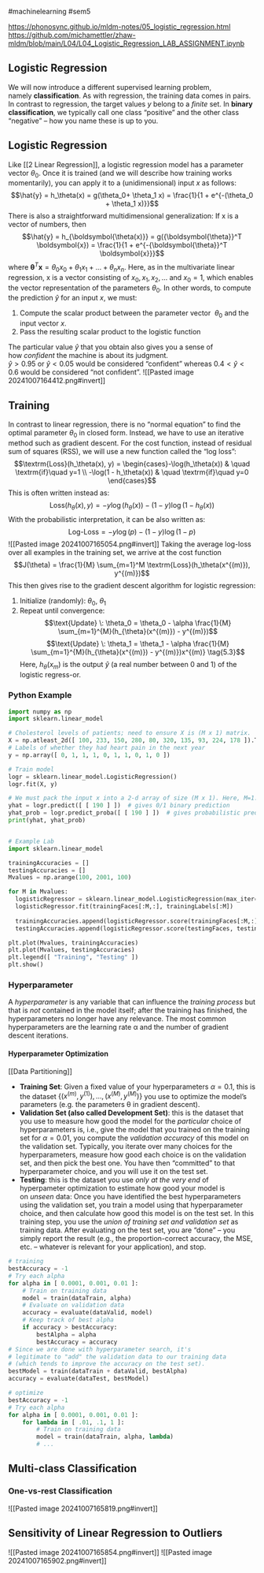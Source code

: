 #machinelearning #sem5

https://phonosync.github.io/mldm-notes/05_logistic_regression.html
https://github.com/michamettler/zhaw-mldm/blob/main/L04/L04_Logistic_Regression_LAB_ASSIGNMENT.ipynb
## Logistic Regression
We will now introduce a different supervised learning problem, namely **classification**. As with regression, the training data comes in pairs. In contrast to regression, the target values $y$ belong to a _finite_ set. In **binary classification**, we typically call one class “positive” and the other class “negative” – how you name these is up to you.
## Logistic Regression
Like [[2 Linear Regression]], a logistic regression model has a parameter vector $\theta_0$. Once it is trained (and we will describe how training works momentarily), you can apply it to a (unidimensional) input $x$ as follows:
$$\hat{y} = h_\theta(x) = g(\theta_0+ \theta_1 x) = \frac{1}{1 + e^{-(\theta_0 + \theta_1 x)}}$$
There is also a straightforward multidimensional generalization: If x is a vector of numbers, then
$$\hat{y} = h_{\boldsymbol{\theta(x)}} = g({\boldsymbol{\theta}}^T \boldsymbol{x}) = \frac{1}{1 + e^{-{\boldsymbol{\theta}}^T \boldsymbol{x}}}$$
where $\boldsymbol{\theta}^T \boldsymbol{x} = \theta_0 x_0 + \theta_1 x_1 + ... + \theta_n x_n$. Here, as in the multivariate linear regression, x is a vector consisting of $x_0, x_1, x_2, ...$ and $x_0=1$, which enables the vector representation of the parameters $\theta_0$. In other words, to compute the prediction $\hat{y}$ for an input $x$, we must:

1. Compute the scalar product between the parameter vector  $\theta_0$ and the input vector $x$.
2. Pass the resulting scalar product to the logistic function

The particular value $\hat{y}$ that you obtain also gives you a sense of how _confident_ the machine is about its judgment.  
$\hat{y}>0.95$ or $\hat{y}<0.05$ would be considered “confident” whereas $0.4 < \hat{y} < 0.6$ would be considered “not confident”.
![[Pasted image 20241007164412.png#invert]]
## Training
In contrast to linear regression, there is no “normal equation” to find the optimal parameter $\theta_0$ in closed form. Instead, we have to use an iterative method such as gradient descent. For the cost function, instead of residual sum of squares (RSS), we will use a new function called the “log loss”:
$$\textrm{Loss}(h_\theta(x), y) = \begin{cases}-\log(h_\theta(x)) & \quad \textrm{if}\quad y=1 \\
                                            -\log(1 - h_\theta(x)) & \quad \textrm{if}\quad y=0 \end{cases}$$
This is often written instead as:
$$\textrm{Loss}(h_\theta(x), y) = -y \log(h_\theta(x)) - (1 - y) \log(1 - h_\theta(x))$$
With the probabilistic interpretation, it can be also written as:
$$\textrm{Log-Loss} = -y \log(p) - (1 - y) \log(1 - p)$$
![[Pasted image 20241007165054.png#invert]]
Taking the average log-loss over all examples in the training set, we arrive at the cost function
$$J(\theta) = \frac{1}{M} \sum_{m=1}^M \textrm{Loss}(h_\theta(x^{(m)}), y^{(m)})$$
This then gives rise to the gradient descent algorithm for logistic regression:

1. Initialize (randomly): $\theta_0$, $\theta_1$
2. Repeat until convergence:
$$\text{Update} \: \theta_0 = \theta_0 - \alpha \frac{1}{M} \sum_{m=1}^{M}(h_{\theta}(x^{(m)}) - y^{(m)})$$
$$\text{Update} \: \theta_1 = \theta_1 - \alpha \frac{1}{M} \sum_{m=1}^{M}(h_{\theta}(x^{(m)}) - y^{(m)})x^{(m)} \tag{5.3}$$
Here, $h_\theta(x_m)$ is the output $\hat{y}$ (a real number between 0 and 1) of the logistic regress-or.
### Python Example
```python
import numpy as np
import sklearn.linear_model

# Cholesterol levels of patients; need to ensure X is (M x 1) matrix.
X = np.atleast_2d([ 100, 233, 150, 280, 80, 320, 135, 93, 224, 178 ]).T
# Labels of whether they had heart pain in the next year
y = np.array([ 0, 1, 1, 1, 0, 1, 1, 0, 1, 0 ])

# Train model
logr = sklearn.linear_model.LogisticRegression()
logr.fit(X, y)

# We must pack the input x into a 2-d array of size (M x 1). Here, M=1.
yhat = logr.predict([ [ 190 ] ])  # gives 0/1 binary prediction
yhat_prob = logr.predict_proba([ [ 190 ] ])  # gives probabilistic prediction
print(yhat, yhat_prob)


# Example Lab
import sklearn.linear_model

trainingAccuracies = []
testingAccuracies = []
Mvalues = np.arange(100, 2001, 100)

for M in Mvalues:
  logisticRegressor = sklearn.linear_model.LogisticRegression(max_iter=500)
  logisticRegressor.fit(trainingFaces[:M,:], trainingLabels[:M])
  
  trainingAccuracies.append(logisticRegressor.score(trainingFaces[:M,:], trainingLabels[:M]))
  testingAccuracies.append(logisticRegressor.score(testingFaces, testingLabels))

plt.plot(Mvalues, trainingAccuracies)
plt.plot(Mvalues, testingAccuracies)
plt.legend([ "Training", "Testing" ])
plt.show()
```
### Hyperparameter
A _hyperparameter_ is any variable that can influence the _training process_ but that is _not_ contained in the model itself; after the training has finished, the hyperparameters no longer have any relevance. The most common hyperparameters are the learning rate α and the number of gradient descent iterations.
#### Hyperparameter Optimization
[[Data Partitioning]]
- **Training Set**: Given a fixed value of your hyperparameters $\alpha = 0.1$, this is the dataset $\{(x^{(m)},y^{(1)}),\ldots,(x^{(M)},y^{(M)})\}$ you use to optimize the model’s parameters (e.g. the parameters θ in gradient descent).
- **Validation Set (also called Development Set)**: this is the dataset that you use to measure how good the model for the _particular_ choice of hyperparameters is, i.e., give the model that you trained on the training set for $\alpha = 0.01$, you compute the _validation accuracy_ of this model on the validation set. Typically, you iterate over many choices for the hyperparameters, measure how good each choice is on the validation set, and then pick the best one. You have then “committed” to that hyperparameter choice, and you will use it on the test set.
- **Testing**: this is the dataset you use _only at the very end_ of hyperpameter optimization to estimate how good your model is on _unseen_ data: Once you have identified the best hyperparameters using the validation set, you train a model using that hyperparameter choice, and then calculate how good this model is on the test set. In this training step, you use the _union of training set and validation set_ as training data. After evaluating on the test set, you are “done” – you simply report the result (e.g., the proportion-correct accuracy, the MSE, etc. – whatever is relevant for your application), and stop.

```python
# training
bestAccuracy = -1
# Try each alpha
for alpha in [ 0.0001, 0.001, 0.01 ]:
    # Train on training data
    model = train(dataTrain, alpha)
    # Evaluate on validation data
    accuracy = evaluate(dataValid, model)
    # Keep track of best alpha
    if accuracy > bestAccuracy:
        bestAlpha = alpha
        bestAccuracy = accuracy
# Since we are done with hyperparameter search, it's
# legitimate to "add" the validation data to our training data
# (which tends to improve the accuracy on the test set).
bestModel = train(dataTrain + dataValid, bestAlpha)
accuracy = evaluate(dataTest, bestModel)

# optimize
bestAccuracy = -1
# Try each alpha
for alpha in [ 0.0001, 0.001, 0.01 ]:
    for lambda in [ .01, .1, 1 ]:
        # Train on training data
        model = train(dataTrain, alpha, lambda)
        # ...
```
## Multi-class Classification
### One-vs-rest Classification
![[Pasted image 20241007165819.png#invert]]
## Sensitivity of Linear Regression to Outliers
![[Pasted image 20241007165854.png#invert]]
![[Pasted image 20241007165902.png#invert]]